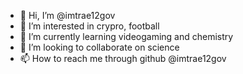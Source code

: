 - 👋 Hi, I’m @imtrae12gov
- 👀 I’m interested in crypro, football
- 🌱 I’m currently learning videogaming and chemistry
- 💞️ I’m looking to collaborate on science
- 📫 How to reach me through github @imtrae12gov

<!---
imtrae12gov/imtrae12gov is a ✨ special ✨ repository because its `README.md` (this file) appears on your GitHub profile.
You can click the Preview link to take a look at your changes.
--->
